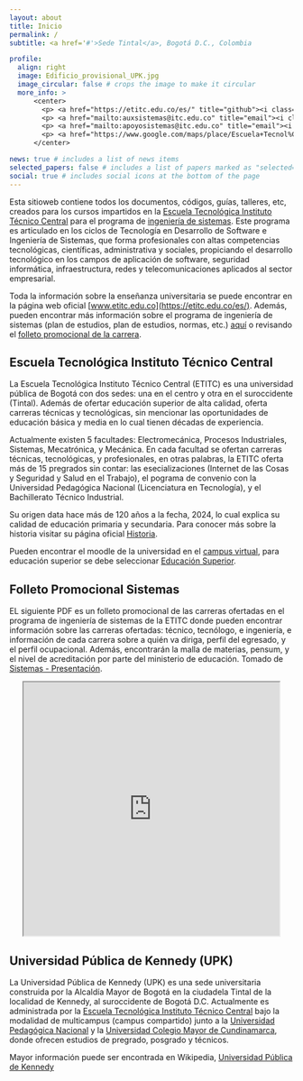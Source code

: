 ```yaml
---
layout: about
title: Inicio
permalink: /
subtitle: <a href='#'>Sede Tintal</a>, Bogotá D.C., Colombia

profile:
  align: right
  image: Edificio_provisional_UPK.jpg
  image_circular: false # crops the image to make it circular
  more_info: >
      <center>
        <p> <a href="https://etitc.edu.co/es/" title="github"><i class="fa-solid fa-house"></i></a> <a href="https://etitc.edu.co/es/">www.etitc.edu.co</a></p> <br>
        <p> <a href="mailto:auxsistemas@itc.edu.co" title="email"><i class="fa-solid fa-envelope"></i></a> <a href="maito:auxsistemas@itc.edu.co">auxsistemas@itc.edu.co</a></p>
        <p> <a href="mailto:apoyosistemas@itc.edu.co" title="email"><i class="fa-solid fa-envelope"></i></a> <a href="maito:apoyosistemas@itc.edu.co">apoyosistemas@itc.edu.co</a></p>
        <p> <a href="https://www.google.com/maps/place/Escuela+Tecnol%C3%B3gica+Instituto+T%C3%A9cnico+Central/@4.6547434,-74.1644586,17z/data=!3m1!4b1!4m6!3m5!1s0x8e3f9dba37af805b:0x8208bb461642b5fe!8m2!3d4.6547434!4d-74.1618837!16s%2Fg%2F11fnp461gp?hl=es&entry=ttu&g_ep=EgoyMDI0MTEyNC4xIKXMDSoASAFQAw%3D%3D" title="maps"><i class="fa-solid fa-location-dot"></i></a> <a href="https://www.google.com/maps/place/Escuela+Tecnol%C3%B3gica+Instituto+T%C3%A9cnico+Central/@4.6547434,-74.1644586,17z/data=!3m1!4b1!4m6!3m5!1s0x8e3f9dba37af805b:0x8208bb461642b5fe!8m2!3d4.6547434!4d-74.1618837!16s%2Fg%2F11fnp461gp?hl=es&entry=ttu&g_ep=EgoyMDI0MTEyNC4xIKXMDSoASAFQAw%3D%3D">KR 94 Bis - CL 6A, Bogotá, Colombia</a></p>
      </center>

news: true # includes a list of news items
selected_papers: false # includes a list of papers marked as "selected={true}"
social: true # includes social icons at the bottom of the page
---
```


Esta sitioweb contiene todos los documentos, códigos, guías, talleres, etc, creados para los cursos impartidos en la [Escuela Tecnológica Instituto Técnico Central](https://etitc.edu.co/es/) para el programa de [ingeniería de sistemas](https://etitc.edu.co/es/page/sistemas). Este programa es articulado en los ciclos de Tecnología en Desarrollo de Software e Ingeniería de Sistemas, que forma profesionales con altas competencias tecnológicas, científicas, administrativa y sociales, propiciando el desarrollo tecnológico en los campos de aplicación de software, seguridad informática, infraestructura, redes y telecomunicaciones aplicados al sector empresarial. 

Toda la información sobre la enseñanza universitaria se puede encontrar en la página web oficial [www.etitc.edu.co](https://etitc.edu.co/es/). Además, pueden encontrar más información sobre el programa de ingeniería de sistemas (plan de estudios, plan de estudios, normas, etc.) [aquí](https://etitc.edu.co/es/page/sistemas) o revisando el [folleto promocional de la carrera](#folleto-promocional-sistemas). 

## Escuela Tecnológica Instituto Técnico Central

La Escuela Tecnológica Instituto Técnico Central (ETITC) es una universidad pública de Bogotá con dos sedes: una en el centro y otra en el suroccidente (Tintal). Además de ofertar educación superior de alta calidad, oferta carreras técnicas y tecnológicas, sin mencionar las oportunidades de educación básica y media en lo cual tienen décadas de experiencia.

Actualmente existen 5 facultades: Electromecánica, Procesos Industriales, Sistemas, Mecatrónica, y Mecánica. En cada facultad se ofertan carreras técnicas, tecnológicas, y profesionales, en otras palabras, la ETITC oferta más de 15 pregrados sin contar: las esecializaciones (Internet de las Cosas y Seguridad y Salud en el Trabajo), el pograma de convenio con la Universidad Pedagógica Nacional (Licenciatura en Tecnología), y el Bachillerato Técnico Industrial.

Su origen data hace más de 120 años a la fecha, 2024, lo cual explica su calidad de educación primaria y secundaria. Para conocer más sobre la historia visitar su página oficial [Historia](https://etitc.edu.co/es/page/nosotros&historia).

Pueden encontrar el moodle de la universidad en el [campus virtual](https://campusvirtualedigital.etitc.edu.co/), para educación superior se debe seleccionar [Educación Superior](https://campusvirtualpes.etitc.edu.co/Edusuperior/).

## Folleto Promocional Sistemas

EL siguiente PDF es un folleto promocional de las carreras ofertadas en el programa de ingeniería de sistemas de la ETITC donde pueden encontrar información sobre las carreras ofertadas: técnico, tecnólogo, e ingeniería, e información de cada carrera sobre a quién va diriga, perfil del egresado, y el perfil ocupacional. Además, encontrarán la malla de materias, pensum, y el nivel de acreditación por parte del ministerio de educación. Tomado de [Sistemas - Presentación](https://www.etitc.edu.co/es/page/sistemas).

<div align="center">
  <iframe src="https://etitc.edu.co/archives/sistemas.pdf" width="90%" height="450"></iframe>
</div>

## Universidad Pública de Kennedy (UPK)

La Universidad Pública de Kennedy (UPK) es una sede universitaria construida por la Alcaldía Mayor de Bogotá en la ciudadela Tintal de la localidad de Kennedy, al suroccidente de Bogotá D.C. Actualmente es administrada por la [Escuela Tecnológica Instituto Técnico Central](https://www.etitc.edu.co/) bajo la modalidad de multicampus (campus compartido) junto a la [Universidad Pedagógica Nacional](https://www.upn.edu.co/) y la [Universidad Colegio Mayor de Cundinamarca](https://www.unicolmayor.edu.co/), donde ofrecen estudios de pregrado, posgrado y técnicos.

Mayor información puede ser encontrada en Wikipedia, [Universidad Pública de Kennedy](https://es.wikipedia.org/wiki/Universidad_P%C3%BAblica_de_Kennedy)
